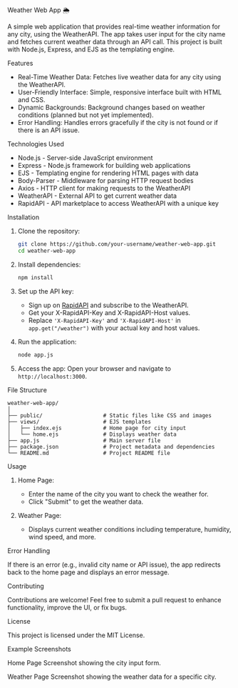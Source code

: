 Weather Web App 🌦️

A simple web application that provides real-time weather information for any city, using the WeatherAPI. The app takes user input for the city name and fetches current weather data through an API call. This project is built with Node.js, Express, and EJS as the templating engine.

 Features

- Real-Time Weather Data: Fetches live weather data for any city using the WeatherAPI.
- User-Friendly Interface: Simple, responsive interface built with HTML and CSS.
- Dynamic Backgrounds: Background changes based on weather conditions (planned but not yet implemented).
- Error Handling: Handles errors gracefully if the city is not found or if there is an API issue.

 Technologies Used

- Node.js - Server-side JavaScript environment
- Express - Node.js framework for building web applications
- EJS - Templating engine for rendering HTML pages with data
- Body-Parser - Middleware for parsing HTTP request bodies
- Axios - HTTP client for making requests to the WeatherAPI
- WeatherAPI - External API to get current weather data
- RapidAPI - API marketplace to access WeatherAPI with a unique key

 Installation

1. Clone the repository:
   ```bash
   git clone https://github.com/your-username/weather-web-app.git
   cd weather-web-app
   ```

2. Install dependencies:
   ```bash
   npm install
   ```

3. Set up the API key:
   - Sign up on [RapidAPI](https://rapidapi.com) and subscribe to the WeatherAPI.
   - Get your X-RapidAPI-Key and X-RapidAPI-Host values.
   - Replace `'X-RapidAPI-Key'` and `'X-RapidAPI-Host'` in `app.get("/weather")` with your actual key and host values.

4. Run the application:
   ```bash
   node app.js
   ```

5. Access the app:
   Open your browser and navigate to `http://localhost:3000`.

 File Structure

```
weather-web-app/
│
├── public/                   # Static files like CSS and images
├── views/                    # EJS templates
│   ├── index.ejs             # Home page for city input
│   └── home.ejs              # Displays weather data
├── app.js                    # Main server file
├── package.json              # Project metadata and dependencies
└── README.md                 # Project README file
```

 Usage

1. Home Page:
   - Enter the name of the city you want to check the weather for.
   - Click "Submit" to get the weather data.

2. Weather Page:
   - Displays current weather conditions including temperature, humidity, wind speed, and more.

 Error Handling

If there is an error (e.g., invalid city name or API issue), the app redirects back to the home page and displays an error message.

 Contributing

Contributions are welcome! Feel free to submit a pull request to enhance functionality, improve the UI, or fix bugs.

 License

This project is licensed under the MIT License.



 Example Screenshots

 Home Page
Screenshot showing the city input form.

 Weather Page
Screenshot showing the weather data for a specific city.




